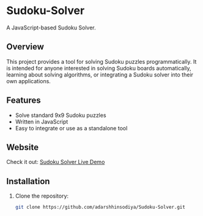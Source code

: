 # Sudoku-Solver

A JavaScript-based Sudoku Solver.

## Overview

This project provides a tool for solving Sudoku puzzles programmatically. It is intended for anyone interested in solving Sudoku boards automatically, learning about solving algorithms, or integrating a Sudoku solver into their own applications.

## Features

- Solve standard 9x9 Sudoku puzzles
- Written in JavaScript
- Easy to integrate or use as a standalone tool

## Website 

Check it out: [Sudoku Solver Live Demo](https://adarshhinsodiya.github.io/Sudoku-Solver/)

## Installation

1. Clone the repository:
   ```sh
   git clone https://github.com/adarshhinsodiya/Sudoku-Solver.git
